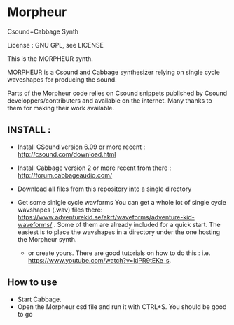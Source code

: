 # Morpheur
Csound+Cabbage Synth 

License : GNU GPL, see LICENSE

This is the MORPHEUR synth.

MORPHEUR is  a Csound and Cabbage synthesizer relying on single cycle waveshapes for producing the sound.

Parts of the Morpheur code relies on Csound snippets published by Csound developpers/contributers and available on the internet. Many thanks to them for making their work available.

## INSTALL : 
- Install CSound version 6.09 or more recent : http://csound.com/download.html
- Install Cabbage version 2 or more recent from there : http://forum.cabbageaudio.com/

- Download all files from this repository into a single directory

- Get some sinlgle cycle wavforms 
You can get a whole lot of single cycle wavshapes (.wav) files there: https://www.adventurekid.se/akrt/waveforms/adventure-kid-waveforms/ . Some of them are already included for a quick start.
The easiest is to place the wavshapes in a directory under the one hosting the Morpheur synth.

   - or create yours.
There are good tutorials on how to do this : i.e. https://www.youtube.com/watch?v=kjPR9tEKe_s.


## How to use
- Start Cabbage. 
- Open the Morpheur csd file and run it with CTRL+S. You should be good to go


